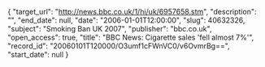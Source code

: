 {
  "target_url": "http://news.bbc.co.uk/1/hi/uk/6957658.stm", 
  "description": "", 
  "end_date": null, 
  "date": "2006-01-01T12:00:00", 
  "slug": 40632326, 
  "subject": "Smoking Ban UK 2007", 
  "publisher": "bbc.co.uk", 
  "open_access": true, 
  "title": "BBC News: Cigarette sales 'fell almost 7%'", 
  "record_id": "20060101T120000/O3umf1cFWnVC0/v6OvmrBg==", 
  "start_date": null
}

